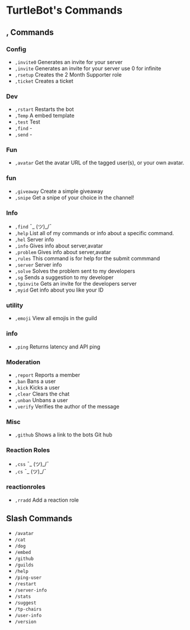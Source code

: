 # TurtleBot's Commands
## , Commands
### Config 
* ``,invite0`` Generates an invite for your server
* ``,invite`` Generates an invite for your server use 0 for infinite
* ``,rsetup`` Creates the 2 Month Supporter role
* ``,ticket`` Creates a ticket

### Dev 
* ``,rstart`` Restarts the bot
* ``,Temp`` A embed template
* ``,test`` Test
* ``,find`` -
* ``,send`` -

### Fun 
* ``,avatar`` Get the avatar URL of the tagged user(s), or your own avatar.

### fun 
* ``,giveaway`` Create a simple giveaway
* ``,snipe`` Get a snipe of your choice in the channel!

### Info 
* ``,find`` ¯_ (ツ)_/¯
* ``,help`` List all of my commands or info about a specific command.
* ``,hel`` Server info
* ``,info`` Gives info about server,avatar
* ``,problem`` Gives info about server,avatar
* ``,rules`` This command is for help for the submit commmand
* ``,server`` Server info
* ``,solve`` Solves the problem sent to my developers
* ``,sg`` Sends a suggestion to my developer
* ``,tpinvite`` Gets an invite for the developers server
* ``,myid`` Get info about you like your ID

### utility 
* ``,emoji`` View all emojis in the guild

### info 
* ``,ping`` Returns latency and API ping

### Moderation 
* ``,report`` Reports a member
* ``,ban`` Bans a user
* ``,kick`` Kicks a user
* ``,clear`` Clears the chat
* ``,unban`` Unbans a user
* ``,verify`` Verifies the author of the message

### Misc 
* ``,github`` Shows a link to the bots Git hub

### Reaction Roles 
* ``,css`` ¯_ (ツ)_/¯
* ``,cs`` ¯_ (ツ)_/¯

### reactionroles 
* ``,rradd`` Add a reaction role

## Slash Commands
* ``/avatar``
* ``/cat``
* ``/dog``
* ``/embed``
* ``/github``
* ``/guilds``
* ``/help``
* ``/ping-user``
* ``/restart``
* ``/server-info``
* ``/stats``
* ``/suggest``
* ``/tp-chairs``
* ``/user-info``
* ``/version``
